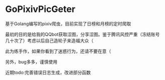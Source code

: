 # GoPixivPicGeter
基于Golang编写的pixiv爬虫，目前实现了日榜和月榜的定时爬取

最初的目的是给我的QQbot获取涩图，分享涩图。鉴于腾讯风控严重（冻结账号几十次了）考虑以后自己造轮子来造福大众（

此为练手作，如果你看到了迷惑行为，还请不要在意（

另外，bug多多，谨慎使用

近期todo:完善错误日志生成，改进部分函数